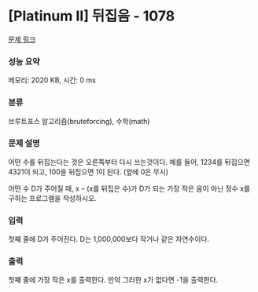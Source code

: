# [Platinum II] 뒤집음 - 1078 

[문제 링크](https://www.acmicpc.net/problem/1078) 

### 성능 요약

메모리: 2020 KB, 시간: 0 ms

### 분류

브루트포스 알고리즘(bruteforcing), 수학(math)

### 문제 설명

<p>어떤 수를 뒤집는다는 것은 오른쪽부터 다시 쓰는것이다. 예를 들어, 1234를 뒤집으면 4321이 되고, 100을 뒤집으면 1이 된다. (앞에 0은 무시)</p>

<p>어떤 수 D가 주어질 때, x – (x를 뒤집은 수)가 D가 되는 가장 작은 음이 아닌 정수 x를 구하는 프로그램을 작성하시오.</p>

### 입력 

 <p>첫째 줄에 D가 주어진다. D는 1,000,000보다 작거나 같은 자연수이다.</p>

### 출력 

 <p>첫째 줄에 가장 작은 x를 출력한다. 만약 그러한 x가 없다면 -1을 출력한다.</p>

